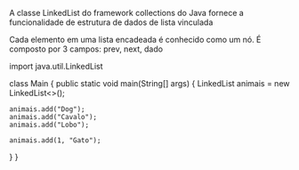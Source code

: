 A classe LinkedList do framework collections do Java fornece a funcionalidade de estrutura de dados de lista vinculada

Cada elemento em uma lista encadeada é conhecido como um nó. É composto por 3 campos:
prev, next, dado


import java.util.LinkedList

class Main {
  public static void main(String[] args) {
    LinkedList<String> animais = new LinkedList<>();

    animais.add("Dog");
    animais.add("Cavalo");
    animais.add("Lobo");

    animais.add(1, "Gato");

    
  }
}